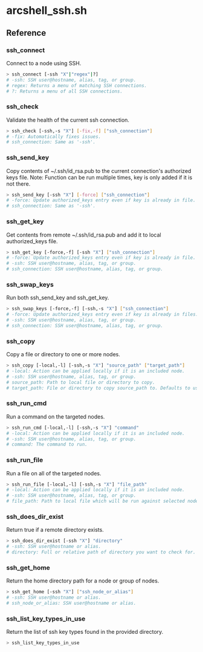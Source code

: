 # arcshell_ssh.sh



## Reference


### ssh_connect
Connect to a node using SSH.
```bash
> ssh_connect [-ssh "X"|"regex"|?]
# -ssh: SSH user@hostname, alias, tag, or group.
# regex: Returns a menu of matching SSH connections.
# ?: Returns a menu of all SSH connections.
```

### ssh_check
Validate the health of the current ssh connection.
```bash
> ssh_check [-ssh,-s "X"] [-fix,-f] ["ssh_connection"]
# -fix: Automatically fixes issues.
# ssh_connection: Same as '-ssh'.
```

### ssh_send_key
Copy contents of ~/.ssh/id_rsa.pub to the current connection's authorized keys file.
Note: Function can be run multiple times, key is only added if it is not there.
```bash
> ssh_send_key [-ssh "X"] [-force] ["ssh_connection"]
# -force: Update authorized_keys entry even if key is already in file.
# ssh_connection: Same as '-ssh'.
```

### ssh_get_key
Get contents from remote ~/.ssh/id_rsa.pub and add it to local authorized_keys file.
```bash
> ssh_get_key [-force,-f] [-ssh "X"] ["ssh_connection"]
# -force: Update authorized_keys entry even if key is already in file.
# -ssh: SSH user@hostname, alias, tag, or group.
# ssh_connection: SSH user@hostname, alias, tag, or group.
```

### ssh_swap_keys
Run both ssh_send_key and ssh_get_key.
```bash
> ssh_swap_keys [-force,-f] [-ssh,-s "X"] ["ssh_connection"]
# -force: Update authorized_keys entry even if key is already in files.
# -ssh: SSH user@hostname, alias, tag, or group.
# ssh_connection: SSH user@hostname, alias, tag, or group.
```

### ssh_copy
Copy a file or directory to one or more nodes.
```bash
> ssh_copy [-local,-l] [-ssh,-s "X"] "source_path" ["target_path"]
# -local: Action can be applied locally if it is an included node.
# -ssh: SSH user@hostname, alias, tag, or group.
# source_path: Path to local file or directory to copy.
# target_path: File or directory to copy source_path to. Defaults to user's home.
```

### ssh_run_cmd
Run a command on the targeted nodes.
```bash
> ssh_run_cmd [-local,-l] [-ssh,-s "X"] "command"
# -local: Action can be applied locally if it is an included node.
# -ssh: SSH user@hostname, alias, tag, or group.
# command: The command to run.
```

### ssh_run_file
Run a file on all of the targeted nodes.
```bash
> ssh_run_file [-local,-l] [-ssh,-s "X"] "file_path"
# -local: Action can be applied locally if it is an included node.
# -ssh: SSH user@hostname, alias, tag, or group.
# file_path: Path to local file which will be run against selected nodes.
```

### ssh_does_dir_exist
Return true if a remote directory exists.
```bash
> ssh_does_dir_exist [-ssh "X"] "directory"
# -ssh: SSH user@hostname or alias.
# directory: Full or relative path of directory you want to check for.
```

### ssh_get_home
Return the home directory path for a node or group of nodes.
```bash
> ssh_get_home [-ssh "X"] ["ssh_node_or_alias"]
# -ssh: SSH user@hostname or alias.
# ssh_node_or_alias: SSH user@hostname or alias.
```

### ssh_list_key_types_in_use
Return the list of ssh key types found in the provided directory.
```bash
> ssh_list_key_types_in_use
```

